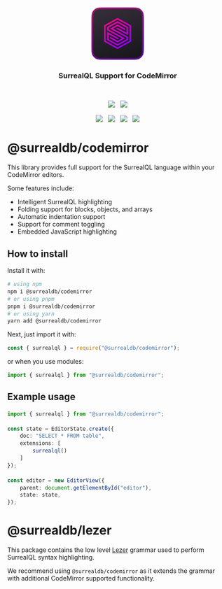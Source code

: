 <br>

<p align="center">
    <img width=120 src="https://raw.githubusercontent.com/surrealdb/icons/main/surreal.svg" />
</p>

<h3 align="center">SurrealQL Support for CodeMirror</h3>

<br>

<p align="center">
    <a href="https://github.com/surrealdb/surrealql-codemirror"><img src="https://img.shields.io/badge/status-beta-ff00bb.svg?style=flat-square"></a>
    &nbsp;
    <a href="https://www.npmjs.com/package/@surrealdb/codemirror"><img src="https://img.shields.io/npm/v/%40surrealdb%2Fcodemirror?style=flat-square"></a>
</p>

<p align="center">
    <a href="https://surrealdb.com/discord"><img src="https://img.shields.io/discord/902568124350599239?label=discord&style=flat-square&color=5a66f6"></a>
    &nbsp;
    <a href="https://twitter.com/surrealdb"><img src="https://img.shields.io/badge/twitter-follow_us-1d9bf0.svg?style=flat-square"></a>
    &nbsp;
    <a href="https://www.linkedin.com/company/surrealdb/"><img src="https://img.shields.io/badge/linkedin-connect_with_us-0a66c2.svg?style=flat-square"></a>
    &nbsp;
    <a href="https://www.youtube.com/channel/UCjf2teVEuYVvvVC-gFZNq6w"><img src="https://img.shields.io/badge/youtube-subscribe-fc1c1c.svg?style=flat-square"></a>
</p>

# @surrealdb/codemirror

This library provides full support for the SurrealQL language within your CodeMirror editors.

Some features include:
- Intelligent SurrealQL highlighting
- Folding support for blocks, objects, and arrays
- Automatic indentation support
- Support for comment toggling
- Embedded JavaScript highlighting

## How to install

Install it with:

```sh
# using npm
npm i @surrealdb/codemirror
# or using pnpm
pnpm i @surrealdb/codemirror
# or using yarn
yarn add @surrealdb/codemirror
```

Next, just import it with:

```ts
const { surrealql } = require("@surrealdb/codemirror");
```

or when you use modules:

```ts
import { surrealql } from "@surrealdb/codemirror";
```

## Example usage

```ts
import { surrealql } from "@surrealdb/codemirror";

const state = EditorState.create({
    doc: "SELECT * FROM table",
    extensions: [
        surrealql()
    ]
});

const editor = new EditorView({
    parent: document.getElementById("editor"),
    state: state,
});
```

# @surrealdb/lezer

This package contains the low level [Lezer](https://lezer.codemirror.net/) grammar used to perform SurrealQL syntax highlighting.

We recommend using `@surrealdb/codemirror` as it extends the grammar with additional CodeMirror supported functionality.